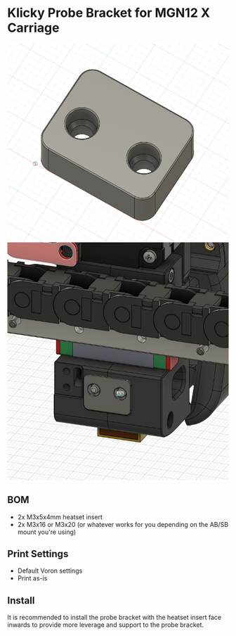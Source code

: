 Klicky Probe Bracket for MGN12 X Carriage
=========================================

![](Images/cad_view.PNG)
![](Images/assembly_view.PNG)

BOM
---

* 2x M3x5x4mm heatset insert
* 2x M3x16 or M3x20 (or whatever works for you depending on the AB/SB mount you're using)

Print Settings
--------------

* Default Voron settings
* Print as-is

Install
-------
It is recommended to install the probe bracket with the heatset insert face inwards to provide more leverage and support to the probe bracket.
